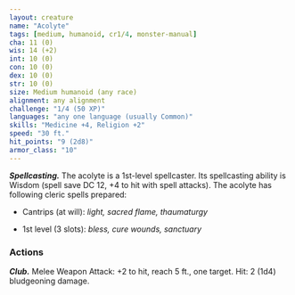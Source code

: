 ```yaml
---
layout: creature
name: "Acolyte"
tags: [medium, humanoid, cr1/4, monster-manual]
cha: 11 (0)
wis: 14 (+2)
int: 10 (0)
con: 10 (0)
dex: 10 (0)
str: 10 (0)
size: Medium humanoid (any race)
alignment: any alignment
challenge: "1/4 (50 XP)"
languages: "any one language (usually Common)"
skills: "Medicine +4, Religion +2"
speed: "30 ft."
hit_points: "9 (2d8)"
armor_class: "10"
---
```


***Spellcasting.*** The acolyte is a 1st-level spellcaster. Its spellcasting ability is Wisdom (spell save DC 12, +4 to hit with spell attacks). The acolyte has following cleric spells prepared:

* Cantrips (at will): <i>light, sacred flame, thaumaturgy</i>

* 1st level (3 slots): <i>bless, cure wounds, sanctuary</i>

### Actions

***Club.*** Melee Weapon Attack: +2 to hit, reach 5 ft., one target. Hit: 2 (1d4) bludgeoning damage.
